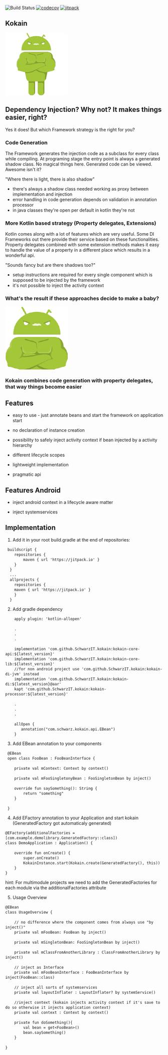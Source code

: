 ![Build Status](https://github.com/SchwarzIT/kokain/actions/workflows/android_pre_hook.yml/badge.svg)
[![codecov](https://codecov.io/gh/SchwarzIT/kokain/branch/master/graph/badge.svg)](https://codecov.io/gh/SchwarzIT/kokain)
[![jitpack](https://jitpack.io/v/SchwarzIT/kokain.svg)](https://jitpack.io/#SchwarzIT/kokain)

## Kokain

![Kokain Logo](https://raw.githubusercontent.com/schwarzit/kokain/master/android-robot-jonny-full-200x200.png)



## Dependency Injection? Why not? It makes things easier, right?

Yes it does! But which Framework strategy is the right for you?

### Code Generation

The Framework generates the injection code as a subclass for every class while compiling. At programing stage the entry point is always a generated shadow class.
No magical things here. Generated code can be viewed. Awesome isn't it?

"Where there is light, there is also shadow"

- there's always a shadow class needed working as proxy between implementation and injection
- error handling in code generation depends on validation in annotation processor
- in java classes they're open per default in kotlin they're not

### More Kotlin based strategy (Property delegates, Extensions)

Kotlin comes along with a lot of features which are very useful. Some DI Frameworks out there provide their service based on these functionalities.
Property delegates combined with some extension methods makes it easy to handle the value of a property in a different place which results in a wonderful api.

"Sounds fancy but are there shadows too?"

- setup instructions are required for every single component which is supposed to be injected by the framework
- it's not possible to inject the activity context


### What's the result if these approaches decide to make a baby?

![Kokain Logo](https://raw.githubusercontent.com/schwarzit/kokain/master/android-robot-jonny-half-200x200.png)

### Kokain combines code generation with property delegates, that way things become easier



## Features

* easy to use - just annotate beans and start the framework on application start

* no declaration of instance creation

* possibility to safely inject activity context if bean injected by a activity hierarchy

* different lifecycle scopes

* lightweight implementation

* pragmatic api

## Features Android

* inject android context in a lifecycle aware matter

* inject systemservices


## Implementation

1. Add it in your root build.gradle at the end of repositories:

```
 buildscript {
    repositories {
        maven { url 'https://jitpack.io' }
    }
  }
  ...
  allprojects {
    repositories {
	maven { url 'https://jitpack.io' }
    }
  }
```

2. Add gradle dependency

```
    apply plugin: 'kotlin-allopen'
    
    .
    .
    .
    
    implementation 'com.github.SchwarzIT.kokain:kokain-core-api:${latest_version}'
    implementation 'com.github.SchwarzIT.kokain:kokain-core-lib:${latest_version}'
    //for non android project use 'com.github.SchwarzIT.kokain:kokain-di-jvm' instead
    implementation 'com.github.SchwarzIT.kokain:kokain-di:${latest_version}@aar'
    kapt 'com.github.SchwarzIT.kokain:kokain-processor:${latest_version}'
    
    .
    .
    .
    
    allOpen {
       annotation("com.schwarz.kokain.api.EBean")
    }
```


3. Add EBean annotation to your components

```
 @EBean
 open class FooBean : FooBeanInterface {

    private val mContext: Context by context()

    private val mFooSingletonyBean : FooSingletonBean by inject()
    
    override fun saySomething(): String {
    	return "something"
    }
    
 }
```

4. Add EFactory annotation to your Application and start kokain (GeneratedFactory got automaticaly generated)

```
@EFactory(additionalFactories = [com.example.demolibrary.GeneratedFactory::class])
class DemoApplication : Application() {

    override fun onCreate() {
        super.onCreate()
        KokainInstance.start(Kokain.create(GeneratedFactory(), this))
    }
}
```

hint: For multimodule projects we need to add the GeneratedFactories for each module via the additionalFactories attribute

5. Usage Overview

```
@EBean
class UsageOverview {

    // no difference where the component comes from always use "by inject()"
    private val mFooBean: FooBean by inject()

    private val mSingletonBean: FooSingletonBean by inject()

    private val mClassFromAnotherLibrary : ClassFromAnotherLibrary by inject()
    
    // inject as Interface
    private val mFooBeanInterface : FooBeanInterface by inject(FooBean::class)

    // inject all sorts of systemservices
    private val layoutInflater : LayoutInflater? by systemService()

    //inject context (kokain injects activity context if it's save to do so otherwise it injects application context)
    private val context : Context by context()

    private fun doSomething(){
        val bean = get<FooBean>()
        bean.saySomething()
    }

}
```
